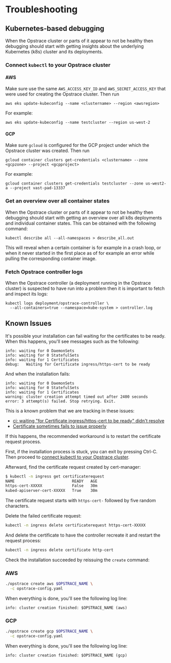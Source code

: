 # Troubleshooting

## Kubernetes-based debugging

When the Opstrace cluster or parts of it appear to not be healthy then debugging should start with getting insights about the underlying Kubernetes (k8s) cluster and its deployments.

### Connect `kubectl` to your Opstrace cluster


<!--tabs-->
#### AWS

Make sure use the same `AWS_ACCESS_KEY_ID` and `AWS_SECRET_ACCESS_KEY` that were used for creating the Opstrace cluster.
Then run

```text
aws eks update-kubeconfig --name <clustername> --region <awsregion>
```

For example:

```text
aws eks update-kubeconfig --name testcluster --region us-west-2
```

#### GCP

Make sure `gcloud` is configured for the GCP project under which the Opstrace cluster was created.
Then run

```text
gcloud container clusters get-credentials <clustername> --zone <gcpzone> --project <gcpproject>
```

For example:

```text
gcloud container clusters get-credentials testcluster --zone us-west2-a --project vast-pad-13337
```

<!--/tabs-->

### Get an overview over all container states

When the Opstrace cluster or parts of it appear to not be healthy then debugging should start with getting an overview over all k8s deployments and individual container states.
This can be obtained with the following command:

```text
kubectl describe all --all-namespaces > describe_all.out
```

This will reveal when a certain container is for example in a crash loop, or when it never started in the first place as of for example an error while pulling the corresponding container image.

### Fetch Opstrace controller logs

When the Opstrace controller (a deployment running in the Opstrace cluster) is suspected to have run into a problem then it is important to fetch and inspect its logs:

```text
kubectl logs deployment/opstrace-controller \
  --all-containers=true --namespace=kube-system > controller.log
```

## Known Issues

It's possible your installation can fail waiting for the certificates to be ready. When this happens, you'll see messages such as the following:

```text
info: waiting for 0 DaemonSets
info: waiting for 0 StatefulSets
info: waiting for 1 Certificates
debug:   Waiting for Certificate ingress/https-cert to be ready
```

And when the installation fails:

```text
info: waiting for 0 DaemonSets
info: waiting for 0 StatefulSets
info: waiting for 1 Certificates
warning: cluster creation attempt timed out after 2400 seconds
error: 3 attempt(s) failed. Stop retrying. Exit.
```

This is a known problem that we are tracking in these issues:

* [ci: waiting "for Certificate ingress/https-cert to be ready" didn't resolve](https://github.com/opstrace/opstrace/issues/151)
* [Certificate sometimes fails to issue properly](https://github.com/jetstack/cert-manager/issues/3594)

If this happens, the recommended workaround is to restart the certificate request process.

First, if the installation process is stuck, you can exit by pressing Ctrl-C. Then proceed to [connect kubectl to your Opstrace cluster](./troubleshooting.md#kubernetes-based-debugging).

Afterward, find the certificate request created by cert-manager:

```bash
$ kubectl -n ingress get certificaterequest
NAME                         READY   AGE
https-cert-XXXXX             False   30m
kubed-apiserver-cert-XXXXX   True    30m
```

The certificate request starts with `https-cert-` followed by five random characters.

Delete the failed certificate request:

```bash
kubectl -n ingress delete certificaterequest https-cert-XXXXX
```

And delete the certificate to have the controller recreate it and restart the request process:

```bash
kubectl -n ingress delete certificate http-cert
```

Check the installation succeeded by reissuing the `create` command:

<!--tabs-->

### AWS

```bash
./opstrace create aws $OPSTRACE_NAME \
  -c opstrace-config.yaml
```

When everything is done, you'll see the following log line:

`info: cluster creation finished: $OPSTRACE_NAME (aws)`

### GCP

```bash
./opstrace create gcp $OPSTRACE_NAME \
  -c opstrace-config.yaml
```

When everything is done, you'll see the following log line:

`info: cluster creation finished: $OPSTRACE_NAME (gcp)`

<!--/tabs-->
